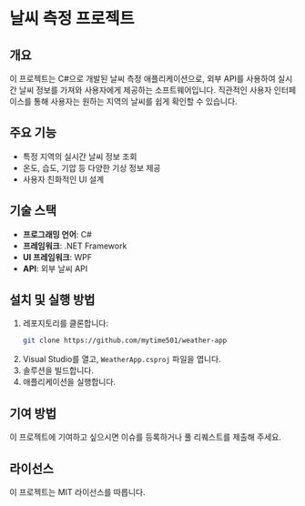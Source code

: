 # 날씨 측정 프로젝트

## 개요
이 프로젝트는 C#으로 개발된 날씨 측정 애플리케이션으로, 외부 API를 사용하여 실시간 날씨 정보를 가져와 사용자에게 제공하는 소프트웨어입니다. 직관적인 사용자 인터페이스를 통해 사용자는 원하는 지역의 날씨를 쉽게 확인할 수 있습니다.

## 주요 기능
- 특정 지역의 실시간 날씨 정보 조회
- 온도, 습도, 기압 등 다양한 기상 정보 제공
- 사용자 친화적인 UI 설계

## 기술 스택
- **프로그래밍 언어**: C#
- **프레임워크**: .NET Framework
- **UI 프레임워크**: WPF
- **API**: 외부 날씨 API 

## 설치 및 실행 방법
1. 레포지토리를 클론합니다:
    ```bash
    git clone https://github.com/mytime501/weather-app
    ```
2. Visual Studio를 열고, `WeatherApp.csproj` 파일을 엽니다.
3. 솔루션을 빌드합니다.
4. 애플리케이션을 실행합니다.

## 기여 방법
이 프로젝트에 기여하고 싶으시면 이슈를 등록하거나 풀 리퀘스트를 제출해 주세요.

## 라이선스
이 프로젝트는 MIT 라이선스를 따릅니다.
